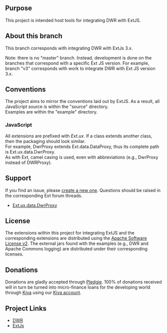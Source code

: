 ## Purpose ##
This project is intended host tools for integrating DWR with ExtJS.

## About this branch ##
This branch corresponds with integrating DWR with ExtJs 3.x.  

Note: there is no "master" branch.  Instead, development is done on the branches that correspond with a specific Ext JS version.
For example, branch "v3" corresponds with work to integrate DWR with Ext JS version 3.x.

## Conventions ##
The project aims to mirror the conventions laid out by ExtJS.  As a result, all JavaScript source is within the "source" directory.  
Examples are within the "example" directory. 

### JavaScript ###
All extensions are prefixed with *Ext.ux*.  If a class extends another class, then the packaging should look similar.  
For example, DwrProxy extends Ext.data.DataProxy, thus its complete path is Ext.ux.data.DwrProxy.  
As with Ext, camel casing is used, even with abbreviations (e.g., DwrProxy instead of DWRProxy).

## Support ##
If you find an issue, please [create a new one](http://github.com/BigLep/ExtJsWithDwr/issues).
Questions should be raised in the corresponding Ext forum threads.
* [Ext.ux.data.DwrProxy](http://extjs.com/forum/showthread.php?t=23884)

## License ##
The extensions within this project for integrating ExtJS and the corresponding extensions are distributed using the [Apache Software License v2](http://www.apache.org/licenses/LICENSE-2.0.html).  The external jars found with the examples (e.g., DWR and Apache Commons logging) are distributed under their corresponding licenses.

## Donations ##
Donations are gladly accepted through [Pledgie](http://pledgie.com/campaigns/4494).  100% of donations received will in turn be turned into micro-finance loans for the developing world through [Kiva](http://kiva.org) using our [Kiva account](http://www.kiva.org/lender/karaandsteve). 

## Project Links ##
* [DWR](http://directwebremoting.org/)
* [ExtJs](http://extjs.com)
